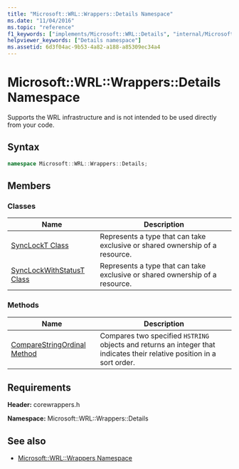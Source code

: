 ```yaml
---
title: "Microsoft::WRL::Wrappers::Details Namespace"
ms.date: "11/04/2016"
ms.topic: "reference"
f1_keywords: ["implements/Microsoft::WRL::Details", "internal/Microsoft::WRL::Details", "async/Microsoft::WRL::Details", "corewrappers/Microsoft::WRL::Wrappers::Details", "client/Microsoft::WRL::Details", "module/Microsoft::WRL::Details", "event/Microsoft::WRL::Details"]
helpviewer_keywords: ["Details namespace"]
ms.assetid: 6d3f04ac-9b53-4a82-a188-a85309ec34a4
---
```

# Microsoft::WRL::Wrappers::Details Namespace

Supports the WRL infrastructure and is not intended to be used directly from your code.

## Syntax

```cpp
namespace Microsoft::WRL::Wrappers::Details;
```

## Members

### Classes

|Name|Description|
|----------|-----------------|
|[SyncLockT Class](synclockt-class.md)|Represents a type that can take exclusive or shared ownership of a resource.|
|[SyncLockWithStatusT Class](synclockwithstatust-class.md)|Represents a type that can take exclusive or shared ownership of a resource.|

### Methods

|Name|Description|
|----------|-----------------|
|[CompareStringOrdinal Method](comparestringordinal-method.md)|Compares two specified `HSTRING` objects and returns an integer that indicates their relative position in a sort order.|

## Requirements

**Header:** corewrappers.h

**Namespace:** Microsoft::WRL::Wrappers::Details

## See also

- [Microsoft::WRL::Wrappers Namespace](microsoft-wrl-wrappers-namespace.md)
